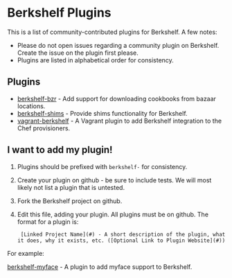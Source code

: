 Berkshelf Plugins
=================
This is a list of community-contributed plugins for Berkshelf. A few notes:

- Please do not open issues regarding a community plugin on Berkshelf. Create the issue on the plugin first please.
- Plugins are listed in alphabetical order for consistency.

Plugins
-------
- [berkshelf-bzr](https://github.com/Da-Wei/berkshelf-bzr) - Add support for downloading cookbooks from bazaar locations.
- [berkshelf-shims](https://github.com/JeffBellegarde/berkshelf-shims) - Provide shims functionality for Berkshelf.
- [vagrant-berkshelf](https://github.com/berkshelf/vagrant-berkshelf) - A Vagrant plugin to add Berkshelf integration to the Chef provisioners.

I want to add my plugin!
------------------------
1. Plugins should be prefixed with `berkshelf-` for consistency.
1. Create your plugin on github - be sure to include tests. We will most likely not list a plugin that is untested.
1. Fork the Berkshelf project on github.
1. Edit this file, adding your plugin. All plugins must be on github. The format for a plugin is:

        [Linked Project Name](#) - A short description of the plugin, what it does, why it exists, etc. ([Optional Link to Plugin Website](#))

  For example:

  [berkshelf-myface](https://github.com/berkshelf/berkshelf-myface) - A plugin to add myface support to Berkshelf.

